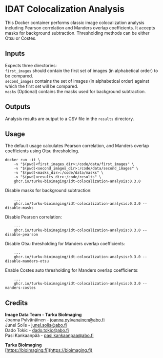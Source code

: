 # IDAT Colocalization Analysis

This Docker container performs classic image colocalization analysis including Pearson correlation and Manders overlap coefficients. It accepts masks for background subtraction. Thresholding methods can be either Otsu or Costes.

## Inputs

Expects three directories:  
`first_images` should contain the first set of images (in alphabetical order) to be compared.  
`second_images` contains the set of images (in alphabetical order) against which the first set will be compared.  
`masks` (Optional) contains the masks used for background subtraction.

## Outputs

Analysis results are output to a CSV file in the `results` directory.

## Usage

The default usage calculates Pearson correlation, and Manders overlap coefficients using Otsu thresholding.

```
docker run -it \
    -v "$(pwd)<first_images_dir>:/code/data/first_images" \
    -v "$(pwd)<second_images_dir>:/code/data/second_images" \
    -v "$(pwd)<masks_dir>:/code/data/masks" \
    -v "$(pwd)<results_dir>:/code/results" \
    ghcr.io/turku-bioimaging/idt-colocalization-analysis:0.3.0
```

Disable masks for background subtraction:

```
    ...
    ghcr.io/turku-bioimaging/idt-colocalization-analysis:0.3.0 --disable-masks
```

Disable Pearson correlation:

```
    ...
    ghcr.io/turku-bioimaging/idt-colocalization-analysis:0.3.0 --disable-pearson
```

Disable Otsu thresholding for Manders overlap coefficients:

```
    ...
    ghcr.io/turku-bioimaging/idt-colocalization-analysis:0.3.0 --disable-manders-otsu
```

Enable Costes auto thresholding for Manders overlap coefficients:

```
    ...
    ghcr.io/turku-bioimaging/idt-colocalization-analysis:0.3.0 --manders-costes
```

## Credits

**Image Data Team - Turku BioImaging**  
Joanna Pylvänäinen - joanna.pylvanainen@abo.fi  
Junel Solis - junel.solis@abo.fi  
Dado Tokic - dado.tokic@abo.fi  
Pasi Kankaanpää - pasi.kankaanpaa@abo.fi

**Turku BioImaging**  
[https://bioimaging.fi](https://bioimaging.fi)
